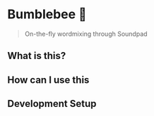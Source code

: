 # Bumblebee 🚕

> On-the-fly wordmixing through Soundpad

## What is this?

## How can I use this

## Development Setup
